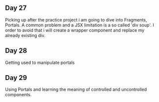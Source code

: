 ## Day 27  
Picking up after the practice project i am going to dive into Fragments, Portals. A common problem and a JSX limitation is a so called 'div soup'. I order to avoid that i will create a wrapper component and replace my already existing div.  
## Day 28  
Getting used to manipulate portals  
## Day 29  
Using Portals and learning the meaning of controlled and uncontrolled components.
